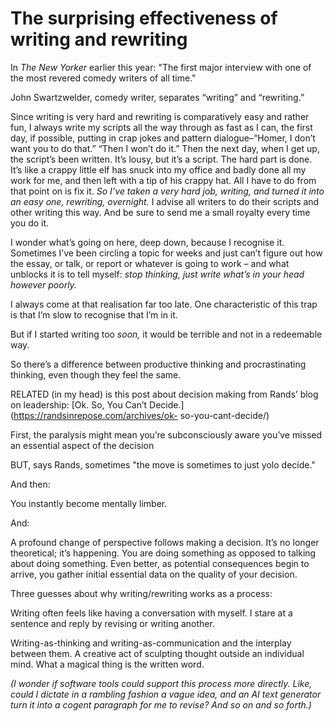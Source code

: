 # The surprising effectiveness of writing and rewriting

In _The New Yorker_ earlier this year: "The first major interview with one of
the most revered comedy writers of all time."

John Swartzwelder, comedy writer, separates “writing” and “rewriting.”

Since writing is very hard and rewriting is comparatively easy and rather fun,
I always write my scripts all the way through as fast as I can, the first day,
if possible, putting in crap jokes and pattern dialogue–“Homer, I don’t want
you to do that.” “Then I won’t do it.” Then the next day, when I get up, the
script’s been written. It’s lousy, but it’s a script. The hard part is done.
It’s like a crappy little elf has snuck into my office and badly done all my
work for me, and then left with a tip of his crappy hat. All I have to do from
that point on is fix it. _So I’ve taken a very hard job, writing, and turned
it into an easy one, rewriting, overnight._ I advise all writers to do their
scripts and other writing this way. And be sure to send me a small royalty
every time you do it.

I wonder what’s going on here, deep down, because I recognise it. Sometimes
I’ve been circling a topic for weeks and just can’t figure out how the essay,
or talk, or report or whatever is going to work – and what unblocks it is to
tell myself: _stop thinking, just write what’s in your head however poorly._

I always come at that realisation far too late. One characteristic of this
trap is that I’m slow to recognise that I’m in it.

But if I started writing too _soon,_ it would be terrible and not in a
redeemable way.

So there’s a difference between productive thinking and procrastinating
thinking, even though they feel the same.

RELATED (in my head) is this post about decision making from Rands’ blog on
leadership: [Ok. So, You Can’t Decide.](https://randsinrepose.com/archives/ok-
so-you-cant-decide/)

First, the paralysis might mean you’re subconsciously aware you’ve missed an
essential aspect of the decision

BUT, says Rands, sometimes "the move is sometimes to just yolo decide."

And then:

You instantly become mentally limber.

And:

A profound change of perspective follows making a decision. It’s no longer
theoretical; it’s happening. You are doing something as opposed to talking
about doing something. Even better, as potential consequences begin to arrive,
you gather initial essential data on the quality of your decision.

Three guesses about why writing/rewriting works as a process:

Writing often feels like having a conversation with myself. I stare at a
sentence and reply by revising or writing another.

Writing-as-thinking and writing-as-communication and the interplay between
them. A creative act of sculpting thought outside an individual mind. What a
magical thing is the written word.

_(I wonder if software tools could support this process more directly. Like,
could I dictate in a rambling fashion a vague idea, and an AI text generator
turn it into a cogent paragraph for me to revise? And so on and so forth.)_
